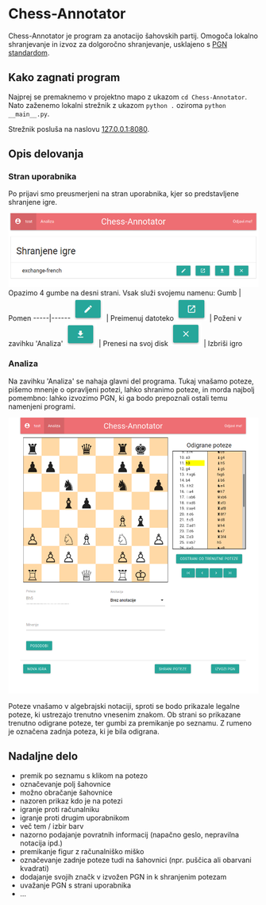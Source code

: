 # Chess-Annotator
Chess-Annotator je program za anotacijo šahovskih partij. Omogoča lokalno shranjevanje in izvoz za dolgoročno shranjevanje, usklajeno s [PGN standardom](https://ia802908.us.archive.org/26/items/pgn-standard-1994-03-12/PGN_standard_1994-03-12.txt).

## Kako zagnati program
Najprej se premaknemo v projektno mapo z ukazom `cd Chess-Annotator`. Nato zaženemo lokalni strežnik
z ukazom `python .` oziroma `python __main__.py`.

Strežnik posluša na naslovu [127.0.0.1:8080](http://127.0.0.1:8080).

## Opis delovanja
### Stran uporabnika
Po prijavi smo preusmerjeni na stran uporabnika, kjer so predstavljene shranjene igre.

![stran uporabnika](README_files/user_site.png)
Opazimo 4 gumbe na desni strani. Vsak služi svojemu namenu:
Gumb | Pomen
-----|------
![gumb preimenuj](README_files/rename_button.png) | Preimenuj datoteko
![gumb zaženi](README_files/launch_button.png) | Poženi v zavihku 'Analiza'
![gumb prenesi](README_files/download_button.png) | Prenesi na svoj disk
![gumb izbriši](README_files/remove_button.png) | Izbriši igro

### Analiza
Na zavihku 'Analiza' se nahaja glavni del programa. Tukaj vnašamo poteze, pišemo mnenje o opravljeni potezi, lahko shranimo poteze, in morda najbolj pomembno: lahko izvozimo PGN, ki ga bodo prepoznali ostali temu namenjeni programi.

![stran analiza](README_files/analysis.png)

Poteze vnašamo v algebrajski notaciji, sproti se bodo prikazale legalne poteze, ki ustrezajo trenutno vnesenim znakom. Ob strani so prikazane trenutno odigrane poteze, ter gumbi za premikanje po seznamu. Z rumeno je označena zadnja poteza, ki je bila odigrana.


## Nadaljne delo
* premik po seznamu s klikom na potezo
* označevanje polj šahovnice
* možno obračanje šahovnice
* nazoren prikaz kdo je na potezi
* igranje proti računalniku
* igranje proti drugim uporabnikom
* več tem / izbir barv
* nazorno podajanje povratnih informacij (napačno geslo, nepravilna notacija ipd.)
* premikanje figur z računalniško miško
* označevanje zadnje poteze tudi na šahovnici (npr. puščica ali obarvani kvadrati)
* dodajanje svojih značk v izvožen PGN in k shranjenim potezam
* uvažanje PGN s strani uporabnika
* ...